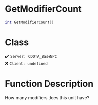 # GetModifierCount
```lua
int GetModifierCount()
```
# Class
✔️ `Server: CDOTA_BaseNPC`  
❌ `Client: undefined`  

# Function Description
How many modifiers does this unit have?
